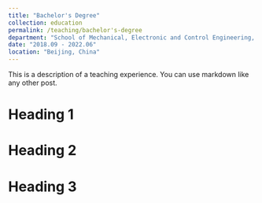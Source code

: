 ```yaml
---
title: "Bachelor's Degree"
collection: education
permalink: /teaching/bachelor's-degree
department: "School of Mechanical, Electronic and Control Engineering, Beijing Jiaotong University"
date: "2018.09 - 2022.06"
location: "Beijing, China"
---
```


This is a description of a teaching experience. You can use markdown like any other post.

Heading 1
======

Heading 2
======

Heading 3
======
